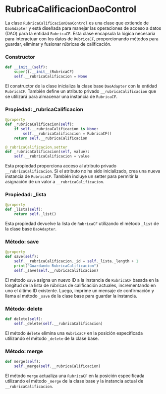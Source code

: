 # RubricaCalificacionDaoControl

La clase `RubricaCalificacionDaoControl` es una clase que extiende de `DaoAdapter` y está diseñada para manejar las operaciones de acceso a datos (DAO) para la entidad `RubricaCF`. Esta clase encapsula la lógica necesaria para interactuar con los datos de `RubricaCF`, proporcionando métodos para guardar, eliminar y fusionar rúbricas de calificación.

### Constructor

```python
def __init__(self):
    super().__init__(RubricaCF)
    self.__rubricaCalificacion = None
```

El constructor de la clase inicializa la clase base `DaoAdapter` con la entidad `RubricaCF`. También define un atributo privado `__rubricaCalificacion` que se utilizará para almacenar una instancia de `RubricaCF`.

### Propiedad: _rubricaCalificacion

```python
@property
def _rubricaCalificacion(self):
    if self.__rubricaCalificacion is None:
        self.__rubricaCalificacion = RubricaCF()
    return self.__rubricaCalificacion

@_rubricaCalificacion.setter
def _rubricaCalificacion(self, value):
    self.__rubricaCalificacion = value
```

Esta propiedad proporciona acceso al atributo privado `__rubricaCalificacion`. Si el atributo no ha sido inicializado, crea una nueva instancia de `RubricaCF`. También incluye un setter para permitir la asignación de un valor a `__rubricaCalificacion`.

### Propiedad: _lista

```python
@property
def _lista(self):
    return self._list()
```

Esta propiedad devuelve la lista de `RubricaCF` utilizando el método `_list` de la clase base `DaoAdapter`.

### Método: save

```python
@property    
def save(self):
    self.__rubricaCalificacion._id = self._lista._length + 1
    print("Guardando RubricaCalificacion")
    self._save(self.__rubricaCalificacion)
```

El método `save` asigna un nuevo ID a la instancia de `RubricaCF` basada en la longitud de la lista de rúbricas de calificación actuales, incrementando en uno el último ID existente. Luego, imprime un mensaje de confirmación y llama al método `_save` de la clase base para guardar la instancia.

### Método: delete

```python
def delete(self):
    self._delete(self.__rubricaCalificacion)  
```

El método `delete` elimina una `RubricaCF` en la posición especificada utilizando el método `_delete` de la clase base.

### Método: merge

```python
def merge(self):
    self._merge(self.__rubricaCalificacion)
```

El método `merge` actualiza una `RubricaCF` en la posición especificada utilizando el método `_merge` de la clase base y la instancia actual de `__rubricaCalificacion`.
